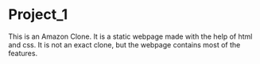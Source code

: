 # Project_1

This is an Amazon Clone. It is a static webpage made with the help of html and css. It is not an exact clone, but the webpage contains most of the features.
